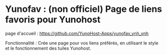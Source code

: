 # Yunofav : (non officiel) Page de liens favoris pour Yunohost

page d'accueil : https://github.com/YunoHost-Apps/yunofav_ynh_ynh

Fonctionnalité : Crée une page pour vos liens préférés, en utilisant le style et le fonctionnement des tuiles Yunohost.
